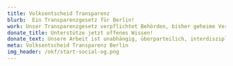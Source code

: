 ```yaml
---
title: Volksentscheid Transparenz
blurb:  Ein Transparenzgesetz für Berlin!
work: Unser Transparenzgesetz verpflichtet Behörden, bisher geheime Verträge, Protokolle des Senats, interne Gutachten und vieles mehr zu veröffentlichen. Die Verwaltung muss diese Informationen kostenlos online bereitstellen. Dadurch können Bürgerinnen, Journalisten und Initiativen frühzeitig Einblick in das Handeln von Politik & Verwaltung erhalten und aktiv werden.
donate_title: Unterstütze jetzt offenes Wissen!
donate_text: Unsere Arbeit ist unabhängig, überparteilich, interdisziplinär und nicht kommerziell. Mit einer Spende unterstützt Du uns und unsere Community.
meta: Volksentscheid Transparenz Berlin
img_header: /okf/start-social-og.png
---
```

